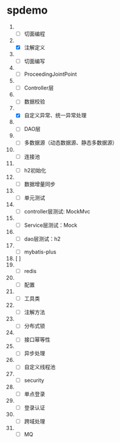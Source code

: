# spdemo
1. -[ ] 切面编程
  1. -[x] 注解定义
  2. -[ ] 切面编写
  3. -[ ] ProceedingJointPoint
2. -[ ] Controller层
  1. -[ ] 数据校验
  2. -[x] 自定义异常、统一异常处理
3. -[ ] DAO层
  1. -[ ] 多数据源（动态数据源、静态多数据源）
2.
    -[ ] 连接池
3.
    -[ ] h2初始化
4.
    -[ ] 数据增量同步
4.
    -[ ] 单元测试
1.
    -[ ] controller层测试: MockMvc
2.
    -[ ] Service层测试：Mock
3.
    -[ ] dao层测试：h2
5.
    -[ ] mybatis-plus
1. [ ] 
6.
    -[ ] redis
1.
    -[ ] 配置
2.
    -[ ] 工具类
3.
    -[ ] 注解方法
4.
    -[ ] 分布式锁
5.
    -[ ] 接口幂等性
7.
    -[ ] 异步处理
1.
    -[ ] 自定义线程池
8.
    -[ ] security
1.
    -[ ] 单点登录
2.
    -[ ] 登录认证
3.
    -[ ] 跨域处理
9.
    -[ ] MQ
